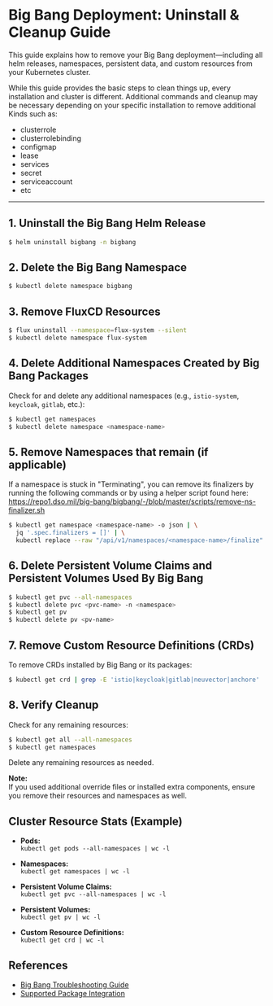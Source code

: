 # Big Bang Deployment: Uninstall & Cleanup Guide

<!-- TODO: rewrite everything in this folder -->

This guide explains how to remove your Big Bang deployment—including all helm releases, namespaces, persistent data, and custom resources from your Kubernetes cluster.

While this guide provides the basic steps to clean things up, every installation and cluster is different.  Additional commands and cleanup may be necessary depending on your specific installation to remove additional Kinds such as:

* clusterrole
* clusterrolebinding
* configmap
* lease
* services
* secret
* serviceaccount
* etc

---

## 1. Uninstall the Big Bang Helm Release

```bash
$ helm uninstall bigbang -n bigbang
```

## 2. Delete the Big Bang Namespace

```bash
$ kubectl delete namespace bigbang
```

## 3. Remove FluxCD Resources 

```bash
$ flux uninstall --namespace=flux-system --silent
$ kubectl delete namespace flux-system
```

## 4. Delete Additional Namespaces Created by Big Bang Packages

Check for and delete any additional namespaces (e.g., `istio-system`, `keycloak`, `gitlab`, etc.):

```bash
$ kubectl get namespaces
$ kubectl delete namespace <namespace-name>
```

## 5. Remove Namespaces that remain (if applicable)

If a namespace is stuck in "Terminating", you can remove its finalizers by running the following commands or by using a helper script found here: https://repo1.dso.mil/big-bang/bigbang/-/blob/master/scripts/remove-ns-finalizer.sh

```bash
$ kubectl get namespace <namespace-name> -o json | \
  jq '.spec.finalizers = []' | \
  kubectl replace --raw "/api/v1/namespaces/<namespace-name>/finalize" -f -
```

## 6. Delete Persistent Volume Claims and Persistent Volumes Used By Big Bang

```bash
$ kubectl get pvc --all-namespaces
$ kubectl delete pvc <pvc-name> -n <namespace>
$ kubectl get pv
$ kubectl delete pv <pv-name>
```

## 7. Remove Custom Resource Definitions (CRDs)

To remove CRDs installed by Big Bang or its packages:

```bash
$ kubectl get crd | grep -E 'istio|keycloak|gitlab|neuvector|anchore' | awk '{print $1}' | xargs kubectl delete crd
```

## 8. Verify Cleanup

Check for any remaining resources:

```bash
$ kubectl get all --all-namespaces
$ kubectl get namespaces
```

Delete any remaining resources as needed.

**Note:**  
If you used additional override files or installed extra components, ensure you remove their resources and namespaces as well.

## Cluster Resource Stats (Example)

- **Pods:**  
  `kubectl get pods --all-namespaces | wc -l`

- **Namespaces:**  
  `kubectl get namespaces | wc -l`

- **Persistent Volume Claims:**  
  `kubectl get pvc --all-namespaces | wc -l`

- **Persistent Volumes:**  
  `kubectl get pv | wc -l`

- **Custom Resource Definitions:**  
  `kubectl get crd | wc -l`


## References

- [Big Bang Troubleshooting Guide](../operations/troubleshooting/index.md)
- [Supported Package Integration](../community/development/package-integration/supported.md)
